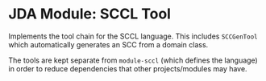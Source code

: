 # JDA Module: SCCL Tool

Implements the tool chain for the SCCL language. This includes `SCCGenTool` which automatically generates an SCC from a domain class.

The tools are kept separate from `module-sccl` (which defines the language) in order to reduce dependencies that other projects/modules may have.